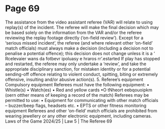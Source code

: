 # Page 69

The assistance from the video assistant referee (VAR) will relate to using
replay(s) of the incident. The referee will make the final decision which may be
based solely on the information from the VAR and/or the referee reviewing the
replay footage directly (‘on-field review’).
Except for a ‘serious missed incident’, the referee (and where relevant other
‘on-field’ match officials) must always make a decision (including a decision
not to penalise a potential offence); this decision does not change unless it is a
‘ Rcelevaier wans da fotbevr ipoluasy e hraros rr’.estarted
If play has stopped and restarted, the referee may only undertake a ‘review’,
and take the appropriate disciplinary sanction, for mistaken identity or for a
potential sending-off offence relating to violent conduct, spitting, biting or
extremely offensive, insulting and/or abusive action(s).
5. Referee’s equipment
Compulsory equipment
Referees must have the following equipment:
• Whistle(s)
• Watch(es)
• Red and yellow cards
•O tNheort eebqouoipkm (oern otther means of keeping a record of the match)
Referees may be permitted to use:
• Equipment for communicating with other match officials – buzzer/beep
flags, headsets etc.
• EPTS or other fitness monitoring equipment
Referees and other ‘on-field’ match officials are prohibited from wearing
jewellery or any other electronic equipment, including cameras.
Laws of the Game 2024/25 | Law 5 | The Referee 69
